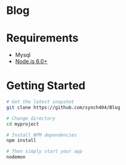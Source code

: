 # Blog

# Requirements
- Mysql
- [Node.js 6.0+](http://nodejs.org)

# Getting Started

```bash
# Get the latest snapshot
git clone https://github.com/synch404/Blog

# Change directory
cd myproject

# Install NPM dependencies
npm install

# Then simply start your app
nodemon
```